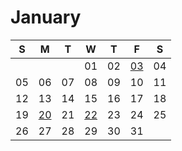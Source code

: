 # January

| S | M | T | W | T | F | S |
|---|---|---|---|---|---|---|
|   |   |   | 01 | 02 | [03](03.md) | 04 |
| 05 | 06 | 07 | 08 | 09 | 10 | 11 |
| 12 | 13 | 14 | 15 | 16 | 17 | 18 |
| 19 | [20](20.md) | 21 | [22](22.md) | 23 | 24 | 25 |
| 26 | 27 | 28 | 29 | 30 | 31 |
